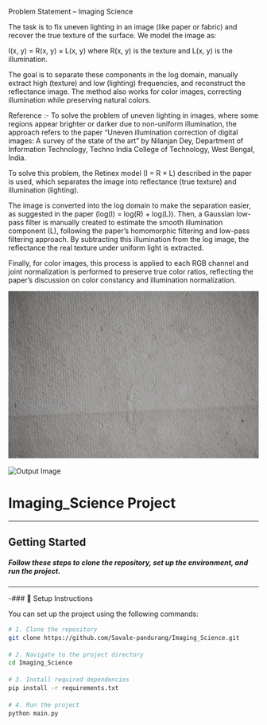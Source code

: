 Problem Statement – Imaging Science

The task is to fix uneven lighting in an image (like paper or fabric) and recover the true texture of the surface.
We model the image as:

I(x, y) = R(x, y) × L(x, y)
where R(x, y) is the texture and L(x, y) is the illumination.

The goal is to separate these components in the log domain, manually extract high (texture) and low (lighting) frequencies, and reconstruct the reflectance image.
The method also works for color images, correcting illumination while preserving natural colors.

Reference :- To solve the problem of uneven lighting in images, where some regions appear brighter or darker due to non-uniform illumination, the approach refers to the paper “Uneven illumination correction of digital images: A survey of the state of the art” by Nilanjan Dey, Department of Information Technology, Techno India College of Technology, West Bengal, India.

To solve this problem, the Retinex model (I = R × L) described in the paper is used, which separates the image into reflectance (true texture) and illumination (lighting).

The image is converted into the log domain to make the separation easier, as suggested in the paper (log(I) = log(R) + log(L)).
Then, a Gaussian low-pass filter is manually created to estimate the smooth illumination component (L), following the paper’s homomorphic filtering and low-pass filtering approach.
By subtracting this illumination from the log image, the reflectance the real texture under uniform light is extracted.

Finally, for color images, this process is applied to each RGB channel and joint normalization is performed to preserve true color ratios, reflecting the paper’s discussion on color constancy and illumination normalization.


![Input Image](input_Images/paper-texture-hand-made-white-rough-light-photo-5.jpg)


![Output Image](output_images/paper-texture-hand-made-white-rough-light-photo-5_reflectance_color.png)


# Imaging_Science Project

---

##  Getting Started

##### Follow these steps to clone the repository, set up the environment, and run the project.

---

-### 🚀 Setup Instructions

You can set up the project using the following commands:

```bash
# 1. Clone the repository
git clone https://github.com/Savale-pandurang/Imaging_Science.git

# 2. Navigate to the project directory
cd Imaging_Science

# 3. Install required dependencies
pip install -r requirements.txt

# 4. Run the project
python main.py
